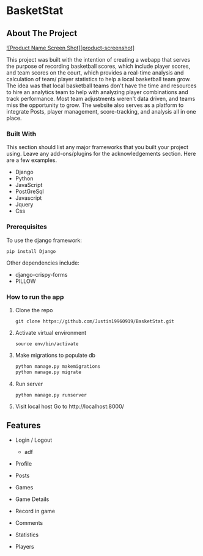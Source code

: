# BasketStat


## About The Project
<!-- project screen shot -->
[![Product Name Screen Shot][product-screenshot]](https://example.com)

This project was built with the intention of creating a webapp that serves the purpose of recording basketball scores, which include
player scores, and team scores on the court, which provides a real-time analysis and calculation of team/ player statistics to help 
a local basketball team grow. The idea was that local basketball teams don't have the time and resources to hire an analytics team
to help with analyzing player combinations and track performance. Most team adjustments weren't data driven, and teams miss the 
opportunity to grow. The website also serves as a platform to integrate Posts, player management, score-tracking, and analysis all 
in one place.


### Built With

This section should list any major frameworks that you built your project using. Leave any add-ons/plugins for the acknowledgements section. Here are a few examples.
* Django
* Python 
* JavaScript
* PostGreSql
* Javascript
* Jquery
* Css


### Prerequisites
To use the django framework:
```
pip install Django
```
Other dependencies include:
- django-crispy-forms
- PILLOW


### How to run the app

1. Clone the repo
   ```
   git clone https://github.com/Justin19960919/BasketStat.git
   ```
2. Activate virtual environment
   ```
   source env/bin/activate
   ```
   
3. Make migrations to populate db
   ```python
   python manage.py makemigrations
   python manage.py migrate
   ```

4. Run server
   ```
   python manage.py runserver
   ```

5. Visit local host
   Go to http://localhost:8000/


## Features

- Login / Logout
   - adf

- Profile


- Posts


- Games


- Game Details


- Record in game


- Comments


- Statistics


- Players




